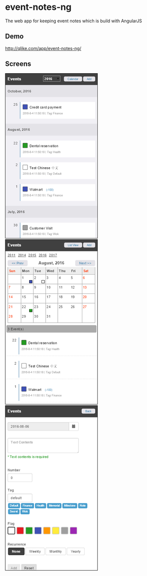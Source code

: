 # event-notes-ng
The web app for keeping event notes which is build with AngularJS

## Demo
http://qlike.com/app/event-notes-ng/

## Screens
![image](https://raw.githubusercontent.com/hui-w/event-notes-ng/master/screenshots/1.png)
![image](https://raw.githubusercontent.com/hui-w/event-notes-ng/master/screenshots/2.png)
![image](https://raw.githubusercontent.com/hui-w/event-notes-ng/master/screenshots/3.png)
